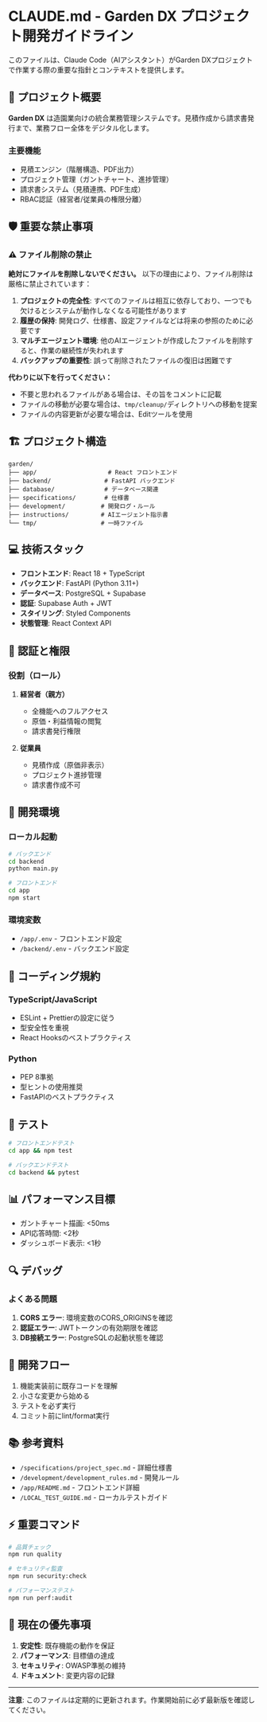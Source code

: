 # CLAUDE.md - Garden DX プロジェクト開発ガイドライン

このファイルは、Claude Code（AIアシスタント）がGarden DXプロジェクトで作業する際の重要な指針とコンテキストを提供します。

## 🎯 プロジェクト概要

**Garden DX** は造園業向けの統合業務管理システムです。見積作成から請求書発行まで、業務フロー全体をデジタル化します。

### 主要機能
- 見積エンジン（階層構造、PDF出力）
- プロジェクト管理（ガントチャート、進捗管理）
- 請求書システム（見積連携、PDF生成）
- RBAC認証（経営者/従業員の権限分離）

## 🛡️ 重要な禁止事項

### ⚠️ ファイル削除の禁止
**絶対にファイルを削除しないでください。** 以下の理由により、ファイル削除は厳格に禁止されています：

1. **プロジェクトの完全性**: すべてのファイルは相互に依存しており、一つでも欠けるとシステムが動作しなくなる可能性があります
2. **履歴の保持**: 開発ログ、仕様書、設定ファイルなどは将来の参照のために必要です
3. **マルチエージェント環境**: 他のAIエージェントが作成したファイルを削除すると、作業の継続性が失われます
4. **バックアップの重要性**: 誤って削除されたファイルの復旧は困難です

**代わりに以下を行ってください：**
- 不要と思われるファイルがある場合は、その旨をコメントに記載
- ファイルの移動が必要な場合は、`tmp/cleanup/`ディレクトリへの移動を提案
- ファイルの内容更新が必要な場合は、Editツールを使用

## 🏗️ プロジェクト構造

```
garden/
├── app/                    # React フロントエンド
├── backend/               # FastAPI バックエンド
├── database/              # データベース関連
├── specifications/        # 仕様書
├── development/          # 開発ログ・ルール
├── instructions/         # AIエージェント指示書
└── tmp/                  # 一時ファイル
```

## 💻 技術スタック

- **フロントエンド**: React 18 + TypeScript
- **バックエンド**: FastAPI (Python 3.11+)
- **データベース**: PostgreSQL + Supabase
- **認証**: Supabase Auth + JWT
- **スタイリング**: Styled Components
- **状態管理**: React Context API

## 🔐 認証と権限

### 役割（ロール）
1. **経営者（親方）**
   - 全機能へのフルアクセス
   - 原価・利益情報の閲覧
   - 請求書発行権限

2. **従業員**
   - 見積作成（原価非表示）
   - プロジェクト進捗管理
   - 請求書作成不可

## 🚀 開発環境

### ローカル起動
```bash
# バックエンド
cd backend
python main.py

# フロントエンド
cd app
npm start
```

### 環境変数
- `/app/.env` - フロントエンド設定
- `/backend/.env` - バックエンド設定

## 📝 コーディング規約

### TypeScript/JavaScript
- ESLint + Prettierの設定に従う
- 型安全性を重視
- React Hooksのベストプラクティス

### Python
- PEP 8準拠
- 型ヒントの使用推奨
- FastAPIのベストプラクティス

## 🧪 テスト

```bash
# フロントエンドテスト
cd app && npm test

# バックエンドテスト
cd backend && pytest
```

## 📊 パフォーマンス目標

- ガントチャート描画: <50ms
- API応答時間: <2秒
- ダッシュボード表示: <1秒

## 🔍 デバッグ

### よくある問題
1. **CORS エラー**: 環境変数のCORS_ORIGINSを確認
2. **認証エラー**: JWTトークンの有効期限を確認
3. **DB接続エラー**: PostgreSQLの起動状態を確認

## 🤝 開発フロー

1. 機能実装前に既存コードを理解
2. 小さな変更から始める
3. テストを必ず実行
4. コミット前にlint/format実行

## 📚 参考資料

- `/specifications/project_spec.md` - 詳細仕様書
- `/development/development_rules.md` - 開発ルール
- `/app/README.md` - フロントエンド詳細
- `/LOCAL_TEST_GUIDE.md` - ローカルテストガイド

## ⚡ 重要コマンド

```bash
# 品質チェック
npm run quality

# セキュリティ監査
npm run security:check

# パフォーマンステスト
npm run perf:audit
```

## 🎯 現在の優先事項

1. **安定性**: 既存機能の動作を保証
2. **パフォーマンス**: 目標値の達成
3. **セキュリティ**: OWASP準拠の維持
4. **ドキュメント**: 変更内容の記録

---

**注意**: このファイルは定期的に更新されます。作業開始前に必ず最新版を確認してください。